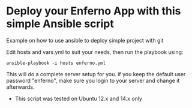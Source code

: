 Deploy your Enferno App with this simple Ansible script
=======================================================

Example on how to use ansible to deploy simple project with git 

Edit hosts and vars.yml to suit your needs, then run the playbook using: 

```
ansible-playbook -i hosts enferno.yml 
```

This will do a complete server setup for you.
if you keep the default user password "enferno", make sure you login to your server and change it afterwards. 

* This script was tested on Ubuntu 12.x and 14.x only 
